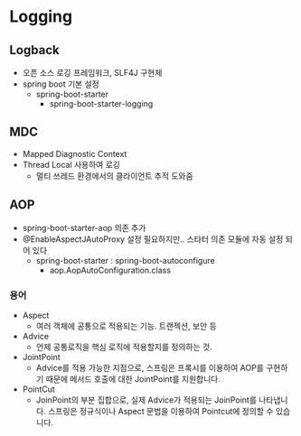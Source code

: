 # Logging

## Logback
- 오픈 소스 로깅 프레임워크, SLF4J 구현체
- spring boot 기본 설정
  - spring-boot-starter
    - spring-boot-starter-logging

## MDC
- Mapped Diagnostic Context
- Thread Local 사용하여 로깅
  - 멀티 쓰레드 환경에서의 클라이언트 추적 도와줌 

## AOP
- spring-boot-starter-aop 의존 추가
- @EnableAspectJAutoProxy 설정 필요하지만.. 스타터 의존 모듈에 자동 설정 되어 있다 
  - spring-boot-starter : spring-boot-autoconfigure 
    - aop.AopAutoConfiguration.class
  
### 용어
- Aspect
  - 여러 객체에 공통으로 적용되는 기능. 트랜젝션, 보안 등
- Advice
  - 언제 공통로직을 핵심 로직에 적용할지를 정의하는 것.
- JointPoint
  - Advice를 적용 가능한 지점으로, 스프링은 프록시를 이용하여 AOP를 구현하기 때문에 메서드 호출에 대한 JointPoint를 지원합니다.
- PointCut
  - JoinPoint의 부분 집합으로, 실제 Advice가 적용되는 JoinPoint를 나타냅니다. 스프링은 정규식이나 Aspect 문법을 이용하여 Pointcut에 정의할 수 있습니다.
